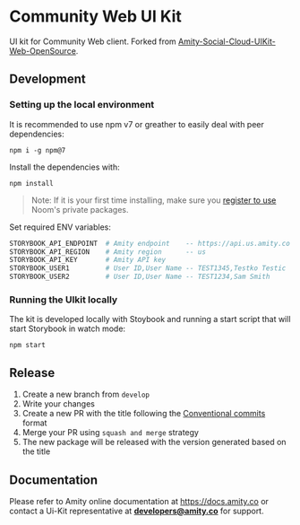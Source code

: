 # Community Web UI Kit

UI kit for Community Web client. Forked from [Amity-Social-Cloud-UIKit-Web-OpenSource](https://github.com/AmityCo/Amity-Social-Cloud-UIKit-Web-OpenSource).

## Development
### Setting up the local environment

It is recommended to use npm v7 or greather to easily deal with peer dependencies:
```
npm i -g npm@7
```

Install the dependencies with:

```
npm install
```

> Note: If it is your first time installing,
make sure you [register to use](https://github.com/noom/webbees-handbook/blob/dc3d9d4f0aa910f34d553c351f8cbd548910dc92/pages/howto/Private_packages.md) Noom's private packages.

Set required ENV variables:
```bash
STORYBOOK_API_ENDPOINT  # Amity endpoint    -- https://api.us.amity.co
STORYBOOK_API_REGION    # Amity region      -- us
STORYBOOK_API_KEY       # Amity API key
STORYBOOK_USER1         # User ID,User Name -- TEST1345,Testko Testic
STORYBOOK_USER2         # User ID,User Name -- TEST1234,Sam Smith
```


### Running the UIkit locally

The kit is developed locally with Stoybook and running a start script that will start Storybook in watch mode:

```
npm start
```

## Release

1. Create a new branch from `develop`
2. Write your changes
3. Create a new PR with the title following the [Conventional commits](https://www.conventionalcommits.org/en/v1.0.0/) format
4. Merge your PR using `squash and merge` strategy
5. The new package will be released with the version generated based on the title

## Documentation

Please refer to Amity online documentation at https://docs.amity.co or contact a Ui-Kit representative at **developers@amity.co** for support.
